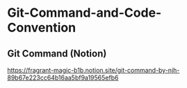 # Git-Command-and-Code-Convention

## Git Command (Notion)


https://fragrant-magic-b1b.notion.site/git-command-by-njh-89b67e223cc64b16aa5bf9a19565efb6
